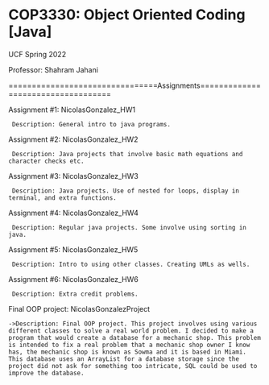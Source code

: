 # COP3330: Object Oriented Coding [Java]
UCF Spring 2022

Professor: Shahram Jahani

================================Assignments===================================

Assignment #1: NicolasGonzalez_HW1

     Description: General intro to java programs.
        
Assignment #2: NicolasGonzalez_HW2

     Description: Java projects that involve basic math equations and character checks etc.
        
Assignment #3: NicolasGonzalez_HW3

     Description: Java projects. Use of nested for loops, display in terminal, and extra functions.
        
Assignment #4: NicolasGonzalez_HW4

     Description: Regular java projects. Some involve using sorting in java.
        
Assignment #5: NicolasGonzalez_HW5

     Description: Intro to using other classes. Creating UMLs as wells.
        
Assignment #6: NicolasGonzalez_HW6

     Description: Extra credit problems.

Final OOP project: NicolasGonzalezProject
    
    ->Description: Final OOP project. This project involves using various different classes to solve a real world problem. I decided to make a
    program that would create a database for a mechanic shop. This problem is intended to fix a real problem that a mechanic shop owner I know has, the mechanic shop is known as Sowma and it is based in Miami.
    This database uses an ArrayList for a database storage since the project did not ask for something too intricate, SQL could be used to improve the database.
